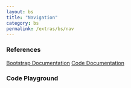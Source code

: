 ```yaml
---
layout: bs
title: "Navigation"
category: bs
permalink: /extras/bs/nav
---
```


### References

<div class="bs">
    <div class="list-group">
        <a class="list-group-item list-group-item-action" href="https://getbootstrap.com/docs/4.4/components/navs">Bootstrap Documentation</a>
        <a class="list-group-item list-group-item-action" href="/docs/sprest-bs/modules/_components_nav_d_.html">Code Documentation</a>
    </div>
</div>

### Code Playground

<div id="playground" class="bs"></div>
<script type="text/javascript">
    // Wait for the page to load
    window.addEventListener("load", function() {
        // Create the code editor
        var editor = CodeEditor(document.getElementById("playground"), true, [
            '// Create the navigation',
            'Components.Nav({',
            '\tel: app,',
            '\tisPills: true,',
            '\titems: [',
            '\t\t{ title: "Nav 1", isActive: true },',
            '\t\t{ title: "Nav 2" },',
            '\t\t{ title: "Nav 3" },',
            '\t\t{ title: "Nav 4" },',
            '\t\t{ title: "Nav 5" }',
            '\t]',
            '});'
        ].join('\n'));
    });
</script>